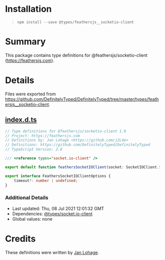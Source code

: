# Installation
> `npm install --save @types/feathersjs__socketio-client`

# Summary
This package contains type definitions for @feathersjs/socketio-client (https://feathersjs.com).

# Details
Files were exported from https://github.com/DefinitelyTyped/DefinitelyTyped/tree/master/types/feathersjs__socketio-client.
## [index.d.ts](https://github.com/DefinitelyTyped/DefinitelyTyped/tree/master/types/feathersjs__socketio-client/index.d.ts)
````ts
// Type definitions for @feathersjs/socketio-client 1.0
// Project: https://feathersjs.com
// Definitions by: Jan Lohage <https://github.com/j2L4e>
// Definitions: https://github.com/DefinitelyTyped/DefinitelyTyped
// TypeScript Version: 2.8

/// <reference types="socket.io-client" />

export default function feathersSocketIOClient(socket: SocketIOClient.Socket, options?: FeathersSocketIOClientOptions): () => void;

export interface FeathersSocketIOClientOptions {
    timeout?: number | undefined;
}

````

### Additional Details
 * Last updated: Thu, 08 Jul 2021 12:01:32 GMT
 * Dependencies: [@types/socket.io-client](https://npmjs.com/package/@types/socket.io-client)
 * Global values: none

# Credits
These definitions were written by [Jan Lohage](https://github.com/j2L4e).
